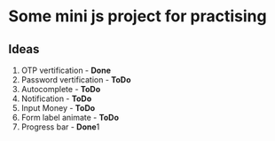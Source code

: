 # Some mini js project for practising


## Ideas

1. OTP vertification - **Done**
2. Password vertification - **ToDo**
3. Autocomplete - **ToDo**
4. Notification - **ToDo**
4. Input Money - **ToDo**
5. Form label animate - **ToDo**
6. Progress bar - **Done**1
